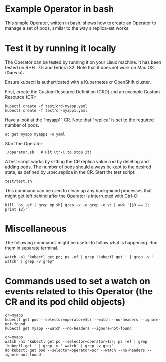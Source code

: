 # Example Operator in bash

This simple Operator, written in bash, shows how to create an Operator to manage a set of pods, similar to the way a replica-set works.   

# Test it by running it locally

The Operator can be tested by running it on your Linux machine.  It has been tested on RHEL 7.5 and Fedora 32.  Note that it does not work on Mac OS (Darwin).  

Ensure kubectl is authenticated with a Kubernetes or OpenShift cluster.

First, create the Custom Resource Definition (CRD) and an example Custom Resource (CR):

```
kubectl create -f test/crd-myapp.yaml
kubectl create -f test/cr-myapp1.yaml
```

Have a look at the "myapp1" CR.  Note that "replica" is set to the required number of pods.

```
oc get myapp myapp1 -o yaml 
```

Start the Operator:

```
./operator.sh   # Hit Ctr-C to stop it!
```

A test script works by setting the CR replica value and by deleting and adding pods.  The number of pods should always be kept to the desired state, as defined by .spec.replica in the CR.
Start the test script:

```
test/test.sh
```

This command can be used to clean up any background processes that might get left behind after the Operator is interrupted with Ctrl-C:

```
kill `ps -ef | grep op.sh| grep -v -e grep -e vi | awk '{$3 == 1; print $2}'`
```

# Miscellaneous

The following commands might be useful to follow what is happening.  Run them in separate terminal. 

```
watch -n1 "kubectl get po; ps -ef | grep 'kubectl get ' | grep -v ' watch' | grep -v grep"
```

# Commands used to set a watch on events related to this Operator (the CR and its pod child objects)

```
cr=myapp
kubectl get pod --selector=operator=$cr --watch --no-headers --ignore-not-found
kubectl get myapp --watch --no-headers --ignore-not-found
```

```
cr=myapp
watch -n1 "kubectl get po --selector=operator=$cr; ps -ef | grep 'kubectl get ' | grep -v ' watch' | grep -v grep"
do kubectl get pod --selector=operator=$cr --watch --no-headers --ignore-not-found
```

